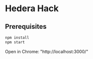 # Hedera Hack
## Prerequisites

```bash
npm install
npm start
```
Open in Chrome: "http://localhost:3000/"
